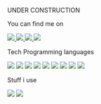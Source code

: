 UNDER CONSTRUCTION

You can find me on
<!-- Social Media -->
<p align='left'>
  
  <!-- Email -->
  <a href="mailto:conforti.christian@gmail.com">
    <img src="https://img.shields.io/badge/gmail-D14836?&style=for-the-badge&logo=gmail&logoColor=white" />    
  </a>
  
  <!-- Facebook -->
  <a href="https://www.facebook.com/conforti.christian/">
    <img src="https://img.shields.io/badge/facebook-%231877F2.svg?&style=for-the-badge&logo=facebook&logoColor=white" />    
  </a>
  
  <!-- LinkedIn -->
  <a href="https://www.linkedin.com/in/christianconforti/">
    <img src="https://img.shields.io/badge/linkedin-%230077B5.svg?&style=for-the-badge&logo=linkedin&logoColor=white" />
  </a>
  
  <!-- Instagram -->
  <a href="https://www.instagram.com/conforti_christian/">
    <img src="https://img.shields.io/badge/instagram-%23E4405F.svg?&style=for-the-badge&logo=instagram&logoColor=white" />        
  </a>
</p>

Tech
Programming languages
<p align='left'>
  
  <!-- Python -->
  <img src="https://img.shields.io/badge/python-%2314354C.svg?&style=for-the-badge&logo=python&logoColor=white" />
  
  <!-- C++ -->
  <img src="https://img.shields.io/badge/c++%20-%2300599C.svg?&style=for-the-badge&logo=c%2B%2B&logoColor=white" />
  
  <!-- Java -->
  <img src="https://img.shields.io/badge/java-%23ED8B00.svg?&style=for-the-badge&logo=java&logoColor=white" />
  
  <!-- C -->
  <img src="https://img.shields.io/badge/c%20-%2300599C.svg?&style=for-the-badge&logo=c&logoColor=white" />
  
  <!-- Golang -->
  <img src="https://img.shields.io/badge/go-%2300ADD8.svg?&style=for-the-badge&logo=go&logoColor=white" />
  
  <img src="https://img.shields.io/badge/python-%2314354C.svg?&style=for-the-badge&logo=python&logoColor=white" />
  <img src="https://img.shields.io/badge/python-%2314354C.svg?&style=for-the-badge&logo=python&logoColor=white" />
  <img src="https://img.shields.io/badge/python-%2314354C.svg?&style=for-the-badge&logo=python&logoColor=white" />
  <img src="https://img.shields.io/badge/python-%2314354C.svg?&style=for-the-badge&logo=python&logoColor=white" />
 
</p>

Stuff i use
<p align='left'>
  
  <!-- iOS -->
  <img src="https://img.shields.io/badge/iOS-000000?logo=ios&logoColor=white&style=for-the-badge" />
  <img src="https://img.shields.io/badge/windows-0078D6?logo=windows&logoColor=white&style=for-the-badge" />

 
</p>



<!-- GitHub stats
![chrris99's github stats](https://github-readme-stats.vercel.app/api?username=chrris99&count_private=true&show_icons=true) -->
